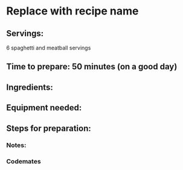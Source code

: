 # Replace with recipe name

## Servings: 
6 spaghetti and meatball servings

## Time to prepare: 50 minutes (on a good day)

## Ingredients:


## Equipment needed:


## Steps for preparation:



### Notes:



### Codemates #

